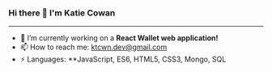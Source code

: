 ### Hi there 👋 I'm Katie Cowan
---

- 🌱 I’m currently working on a **React Wallet web application!**
- 📫 How to reach me: ktcwn.dev@gmail.com
- ⚡ Languages: **JavaScript, ES6, HTML5, CSS3, Mongo, SQL

